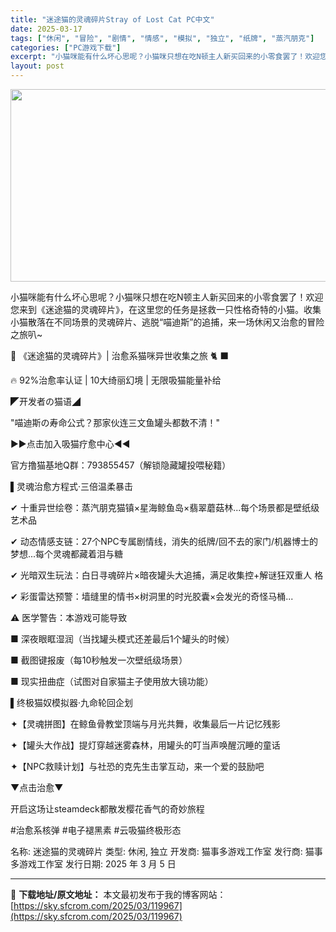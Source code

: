 ```yaml
---
title: "迷途猫的灵魂碎片Stray of Lost Cat PC中文"
date: 2025-03-17
tags: ["休闲", "冒险", "剧情", "情感", "模拟", "独立", "纸牌", "蒸汽朋克"]
categories: ["PC游戏下载"]
excerpt: "小猫咪能有什么坏心思呢？小猫咪只想在吃N顿主人新买回来的小零食罢了！欢迎您来到《迷途猫的灵魂碎片》，在这里您的任务是拯救一只性格奇特的小猫。收集小猫散落在不同场景的灵魂碎片、逃脱“喵迪斯”的追捕，来一场休闲又治愈的冒险之旅叭~ 💫 《迷途猫的灵魂碎片》| 治愈系猫咪异世收集之旅 🐈 ⬛ 🔥 92%治&hellip;"
layout: post
---
```


<img class="aligncenter size-full wp-image-119969" src="https://sky.sfcrom.com/wp-content/uploads/2025/03/2025031705013687.webp" alt="" width="660" height="308" />

小猫咪能有什么坏心思呢？小猫咪只想在吃N顿主人新买回来的小零食罢了！欢迎您来到《迷途猫的灵魂碎片》，在这里您的任务是拯救一只性格奇特的小猫。收集小猫散落在不同场景的灵魂碎片、逃脱“喵迪斯”的追捕，来一场休闲又治愈的冒险之旅叭~

💫 《迷途猫的灵魂碎片》| 治愈系猫咪异世收集之旅 🐈 ⬛

🔥 92%治愈率认证 | 10大绮丽幻境 | 无限吸猫能量补给

◤开发者の猫语◢

"喵迪斯の寿命公式？那家伙连三文鱼罐头都数不清！"

▶▶点击加入吸猫疗愈中心◀◀

官方撸猫基地Q群：793855457（解锁隐藏罐投喂秘籍）

▌灵魂治愈方程式·三倍温柔暴击

✔ 十重异世绘卷：蒸汽朋克猫镇×星海鲸鱼岛×翡翠蘑菇林...每个场景都是壁纸级艺术品

✔ 动态情感支链：27个NPC专属剧情线，消失的纸牌/回不去的家门/机器博士的梦想...每个灵魂都藏着泪与糖

✔ 光暗双生玩法：白日寻魂碎片×暗夜罐头大追捕，满足收集控+解谜狂双重人 格

✔ 彩蛋雷达预警：墙缝里的情书×树洞里的时光胶囊×会发光的奇怪马桶...

⚠ 医学警告：本游戏可能导致

■ 深夜眼眶湿润（当找罐头模式还差最后1个罐头的时候）

■ 截图键报废（每10秒触发一次壁纸级场景）

■ 现实扭曲症（试图对自家猫主子使用放大镜功能）

▌终极猫奴模拟器·九命轮回企划

✦【灵魂拼图】在鲸鱼骨教堂顶端与月光共舞，收集最后一片记忆残影

✦【罐头大作战】提灯穿越迷雾森林，用罐头的叮当声唤醒沉睡的童话

✦【NPC救赎计划】与社恐的克先生击掌互动，来一个爱的鼓励吧

▼点击治愈▼

开启这场让steamdeck都散发樱花香气的奇妙旅程

#治愈系核弹 #电子褪黑素 #云吸猫终极形态

名称: 迷途猫的灵魂碎片
类型: 休闲, 独立
开发商: 猫事多游戏工作室
发行商: 猫事多游戏工作室
发行日期: 2025 年 3 月 5 日

---
📖 **下载地址/原文地址：** 本文最初发布于我的博客网站：[https://sky.sfcrom.com/2025/03/119967](https://sky.sfcrom.com/2025/03/119967)
